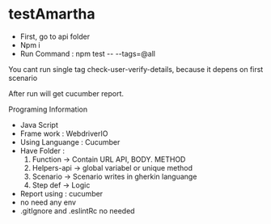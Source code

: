 # testAmartha

- First, go to api folder
- Npm i
- Run Command : npm test -- --tags=@all

You cant run single tag check-user-verify-details, because it depens on first scenario

After run will get cucumber report.

Programing Information
- Java Script
- Frame work : WebdriverIO
- Using Languange : Cucumber
- Have Folder :
  1. Function -> Contain URL API, BODY. METHOD
  2. Helpers-api -> global variabel or unique method
  3. Scenario -> Scenario writes in gherkin languange
  4. Step def -> Logic
- Report using : cucumber
- no need any env
- .gitIgnore and .eslintRc no needed
